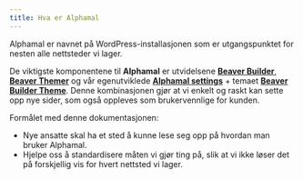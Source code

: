 ```yaml
--- 
title: Hva er Alphamal
---
```


Alphamal er navnet på WordPress-installasjonen som er utgangspunktet for nesten alle nettsteder vi lager.

De viktigste komponentene til **Alphamal** er utvidelsene [**Beaver Builder**](https://www.wpbeaverbuilder.com/), [**Beaver Themer**](https://www.wpbeaverbuilder.com/beaver-themer/) og vår egenutviklede [**Alphamal settings**](http://dokumentasjon.smartmedia.no/en/latest/Smart-Plugins/alphamal-settings/) + temaet [**Beaver Builder Theme**](https://www.wpbeaverbuilder.com/wordpress-framework-theme/). Denne kombinasjonen gjør at vi enkelt og raskt kan sette opp nye sider, som også oppleves som brukervennlige for kunden.

Formålet med denne dokumentasjonen:  
- Nye ansatte skal ha et sted å kunne lese seg opp på hvordan man bruker Alphamal.
- Hjelpe oss å standardisere måten vi gjør ting på, slik at vi ikke løser det på forskjellig vis for hvert nettsted vi lager.